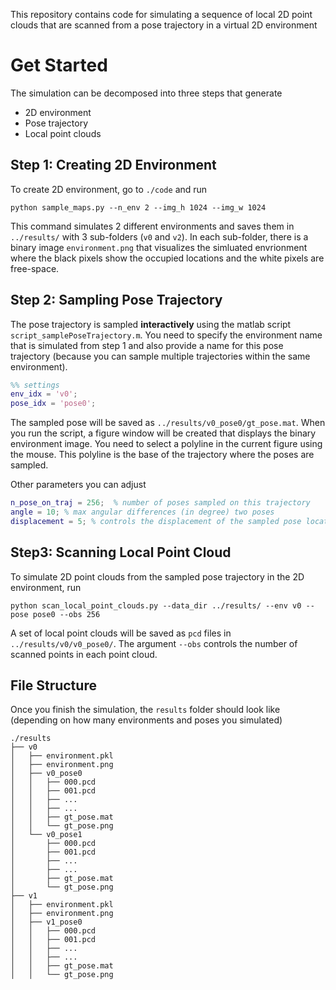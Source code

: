 This repository contains code for simulating a sequence of local 2D point clouds that are scanned from a pose trajectory in a virtual 2D environment

# Get Started
The simulation can be decomposed into three steps that generate
* 2D environment
* Pose trajectory
* Local point clouds

## Step 1: Creating 2D Environment
To create 2D environment, go to `./code` and run
```
python sample_maps.py --n_env 2 --img_h 1024 --img_w 1024
```
This command simulates 2 different environments and saves them in `../results/` with 3 sub-folders (`v0` and `v2`). In each sub-folder, there is a binary image `environment.png` that visualizes the simluated envrionment where the black pixels show the occupied locations and the white pixels are free-space.

## Step 2: Sampling Pose Trajectory
The pose trajectory is sampled **interactively** using the matlab script `script_samplePoseTrajectory.m`. You need to specify the environment name that is simulated from step 1 and also provide a name for this pose trajectory (because you can sample multiple trajectories within the same environment). 
```matlab
%% settings
env_idx = 'v0';
pose_idx = 'pose0';
```
The sampled pose will be saved as `../results/v0_pose0/gt_pose.mat`. 
When you run the script, a figure window will be created that displays the binary environment image. You need to select a polyline in the current figure using the mouse. This polyline is the base of the trajectory where the poses are sampled. 

Other parameters you can adjust
```matlab
n_pose_on_traj = 256;  % number of poses sampled on this trajectory
angle = 10; % max angular differences (in degree) two poses
displacement = 5; % controls the displacement of the sampled pose location from the polyline
```
## Step3: Scanning Local Point Cloud
To simulate 2D point clouds from the sampled pose trajectory in the 2D environment, run
```
python scan_local_point_clouds.py --data_dir ../results/ --env v0 --pose pose0 --obs 256
```
A set of local point clouds will be saved as `pcd` files in ```../results/v0/v0_pose0/```. The argument `--obs` controls the number of scanned points in each point cloud.

## File Structure
Once you finish the simulation, the `results` folder should look like (depending on how many environments and poses you simulated)
```
./results
├── v0
│   ├── environment.pkl
│   ├── environment.png
│   ├── v0_pose0
│   │   ├── 000.pcd
│   │   ├── 001.pcd
│   │   ├── ...
│   │   ├── ...
│   │   ├── gt_pose.mat
│   │   └── gt_pose.png
│   └── v0_pose1
│       ├── 000.pcd
│       ├── 001.pcd
│       ├── ...
│       ├── ...
│       ├── gt_pose.mat
│       └── gt_pose.png
├── v1
│   ├── environment.pkl
│   ├── environment.png
│   ├── v1_pose0
│   │   ├── 000.pcd
│   │   ├── 001.pcd
│   │   ├── ...
│   │   ├── ...
│   │   ├── gt_pose.mat
│   │   └── gt_pose.png
```
